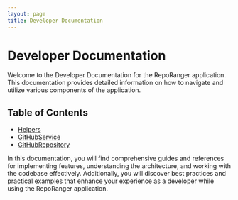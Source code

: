 ```yaml
---
layout: page
title: Developer Documentation
---
```


# Developer Documentation

Welcome to the Developer Documentation for the RepoRanger application. This documentation provides detailed information on how to navigate and utilize various components of the application.

## Table of Contents
- [Helpers](/docs/Helpers)
- [GitHubService](/docs/GitHubService)
- [GitHubRepository](/docs/GitHubRepository)

In this documentation, you will find comprehensive guides and references for implementing features, understanding the architecture, and working with the codebase effectively. Additionally, you will discover best practices and practical examples that enhance your experience as a developer while using the RepoRanger application.
